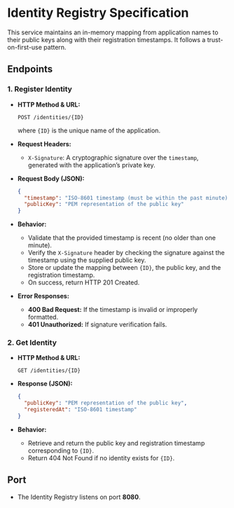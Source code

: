 # Identity Registry Specification

This service maintains an in-memory mapping from application names to their public keys along with their registration timestamps. It follows a trust-on-first-use pattern.

## Endpoints

### 1. Register Identity

- **HTTP Method & URL:**
  ```
  POST /identities/{ID}
  ```
  where `{ID}` is the unique name of the application.

- **Request Headers:**
  - `X-Signature`: A cryptographic signature over the `timestamp`, generated with the application’s private key.

- **Request Body (JSON):**
  ```json
  {
    "timestamp": "ISO-8601 timestamp (must be within the past minute)",
    "publicKey": "PEM representation of the public key"
  }
  ```

- **Behavior:**
  - Validate that the provided timestamp is recent (no older than one minute).
  - Verify the `X-Signature` header by checking the signature against the timestamp using the supplied public key.
  - Store or update the mapping between `{ID}`, the public key, and the registration timestamp.
  - On success, return HTTP 201 Created.

- **Error Responses:**
  - **400 Bad Request:** If the timestamp is invalid or improperly formatted.
  - **401 Unauthorized:** If signature verification fails.

### 2. Get Identity

- **HTTP Method & URL:**
  ```
  GET /identities/{ID}
  ```

- **Response (JSON):**
  ```json
  {
    "publicKey": "PEM representation of the public key",
    "registeredAt": "ISO-8601 timestamp"
  }
  ```

- **Behavior:**
  - Retrieve and return the public key and registration timestamp corresponding to `{ID}`.
  - Return 404 Not Found if no identity exists for `{ID}`.

## Port

- The Identity Registry listens on port **8080**.